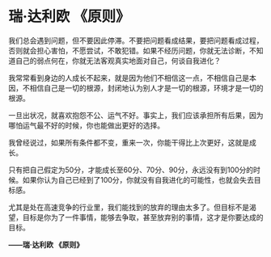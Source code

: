 # 瑞·达利欧 《原则》

我们总会遇到问题，但不要因此停滞。不要把问题看成结果，要把问题看成过程，否则就会担心害怕，不愿尝试，不敢犯错。如果不经历问题，你就无法诊断，不知道自己的弱点何在，你就无法客观真实地面对自己，何谈自我进化？

我常常看到身边的人成长不起来，就是因为他们不相信这一点，不相信自己是本因，不相信自己是一切的根源，封闭地认为别人才是一切的根源，环境才是一切的根源。

一旦出状况，就喜欢抱怨不公、运气不好。事实上，我们应该承担所有后果，因为哪怕运气最不好的时候，你也能做出更好的选择。

我曾经说过，如果所有条件都不变，重来一次，你能干得比上次更好，这就是成长。

只有把自己假定为50分，才能成长至60分、70分、90分，永远没有到100分的时候。如果你认为自己已经到了100分，你就没有自我进化的可能性，也就会失去目标感。

尤其是处在高速竞争的行业里，我们能找到的放弃的理由太多了。但目标不是渴望，目标是你为了一件事情，能够去争取，甚至放弃别的事情，这才是你要达成的目标。

**——瑞·达利欧 《原则》**